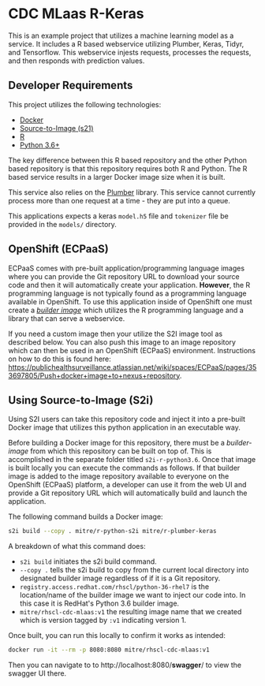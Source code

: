 # CDC MLaas R-Keras

This is an example project that utilizes a machine learning model as a service.
It includes a R based webservice utilizing Plumber, Keras, Tidyr, and Tensorflow.
This webservice injests requests, processes the requests, and then responds with prediction values.

## Developer Requirements

This project utilizes the following technologies:

- [Docker](https://www.docker.com/)
- [Source-to-Image (s21)](https://github.com/openshift/source-to-image)
- [R](https://www.r-project.org/about.html)
- [Python 3.6+](https://www.python.org/downloads/release/python-366/)

The key difference between this R based repository and the other Python based repository is that this repository requires both R and Python.
The R based service results in a larger Docker image size when it is built.

This service also relies on the [Plumber](https://www.rplumber.io/) library.
This service cannot currently process more than one request at a time - they are put into a queue.

This applications expects a keras `model.h5` file and `tokenizer` file be provided in the `models/` directory.

## OpenShift (ECPaaS)

ECPaaS comes with pre-built application/programming language images where you can provide the Git repository URL to download your source code and then it will automatically create your application. 
**However**, the R programming language is not typically found as a programming language available in OpenShift.
To use this application inside of OpenShift one must create a [*builder image*](https://blog.openshift.com/create-s2i-builder-image/) which utilizes the R programming language and a library that can serve a webservice.

If you need a custom image then your utilize the S2I image tool as described below.
You can also push this image to an image repository which can then be used in an  OpenShift (ECPaaS) environment.
Instructions on how to do this is found here: https://publichealthsurveillance.atlassian.net/wiki/spaces/ECPaaS/pages/353697805/Push+docker+image+to+nexus+repository.

## Using Source-to-Image (S2i)

Using S2I users can take this repository code and inject it into a pre-built Docker image that utilizes this python application in an executable way.

Before building a Docker image for this repository, there must be a *builder-image* from which this repository can be built on top of.
This is accomplished in the separate folder titled `s2i-r-python3.6`.
Once that image is built locally you can execute the commands as follows. 
If that builder image is added to the image repository available to everyone on the OpenShift (ECPaaS) platform, a developer can use it from the web UI and provide a Git repository URL which will automatically build and launch the application.

The following command builds a Docker image:

```bash
s2i build --copy . mitre/r-python-s2i mitre/r-plumber-keras
```

A breakdown of what this command does:

- `s2i build` initiates the s2i build command.
- `--copy .` tells the s2i build to copy from the current local directory into designated builder image regardless of if it is a Git repository.
- `registry.access.redhat.com/rhscl/python-36-rhel7` is the location/name of the builder image we want to inject our code into. 
In this case it is RedHat's Python 3.6 builder image.
- `mitre/rhscl-cdc-mlaas:v1` the resulting image name that we created which is version tagged by `:v1` indicating version 1.

Once built, you can run this locally to confirm it works as intended:

```bash
docker run -it --rm -p 8080:8080 mitre/rhscl-cdc-mlaas:v1
```

Then you can navigate to to http://localhost:8080/__swagger__/ to view the swagger UI there.



